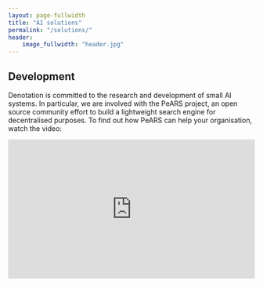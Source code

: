 ```yaml
---
layout: page-fullwidth
title: "AI solutions"
permalink: "/solutions/"
header:
    image_fullwidth: "header.jpg"
---
```



## Development

Denotation is committed to the research and development of small AI systems. In particular, we are involved with the PeARS project, an open source community effort to build a lightweight search engine for decentralised purposes. To find out how PeARS can help your organisation, watch the video:

<div style="padding:56.25% 0 0 0;position:relative;"><iframe src="https://player.vimeo.com/video/865731856?h=5773a46ddc&amp;badge=0&amp;autopause=0&amp;player_id=0&amp;app_id=58479" frameborder="0" allow="autoplay; fullscreen; picture-in-picture" style="position:absolute;top:0;left:0;width:100%;height:100%;" title="PeARS for your community"></iframe></div><script src="https://player.vimeo.com/api/player.js"></script>
